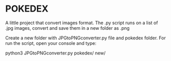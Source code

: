# POKEDEX
A little project that convert images format.
The .py script runs on a list of .jpg images, convert and save them in a new folder as .png

Create a new folder with JPGtoPNGconverter.py file and pokedex folder.
For run the script, open your console and type:

python3 JPGtoPNGconverter.py pokedex/ new/
